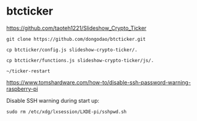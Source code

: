 # btcticker
https://github.com/taoteh1221/Slideshow_Crypto_Ticker

    git clone https://github.com/dongodao/btcticker.git
    
    cp btcticker/config.js slideshow-crypto-ticker/.
    
    cp btcticker/functions.js slideshow-crypto-ticker/js/.
    
    ~/ticker-restart


https://www.tomshardware.com/how-to/disable-ssh-password-warning-raspberry-pi

Disable SSH warning during start up: 	
    
    sudo rm /etc/xdg/lxsession/LXDE-pi/sshpwd.sh
